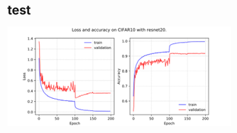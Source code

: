 # test



<p align="center">
  
<img src="https://raw.githubusercontent.com/chenyaofo/test/master/test.svg?sanitize=true">
</p>





